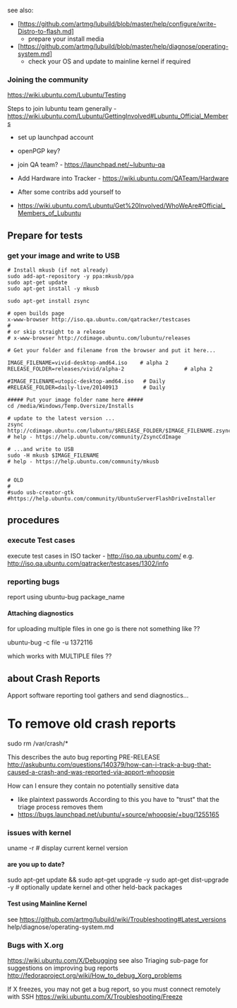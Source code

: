 
see also:

* [https://github.com/artmg/lubuild/blob/master/help/configure/write-Distro-to-flash.md]
    * prepare your install media
* [https://github.com/artmg/lubuild/blob/master/help/diagnose/operating-system.md]
    * check your OS and update to mainline kernel if required

### Joining the community ###

https://wiki.ubuntu.com/Lubuntu/Testing

Steps to join lubuntu team generally - https://wiki.ubuntu.com/Lubuntu/GettingInvolved#Lubuntu_Official_Members
 * set up launchpad account
 * openPGP key?

* join QA team? - https://launchpad.net/~lubuntu-qa
* Add Hardware into Tracker - https://wiki.ubuntu.com/QATeam/Hardware

* After some contribs add yourself to
 - https://wiki.ubuntu.com/Lubuntu/Get%20Involved/WhoWeAre#Official_Members_of_Lubuntu

## Prepare for tests ##

### get your image and write to USB ###
```
# Install mkusb (if not already)
sudo add-apt-repository -y ppa:mkusb/ppa
sudo apt-get update
sudo apt-get install -y mkusb

sudo apt-get install zsync

# open builds page
x-www-browser http://iso.qa.ubuntu.com/qatracker/testcases
#
# or skip straight to a release
# x-www-browser http://cdimage.ubuntu.com/lubuntu/releases

# Get your folder and filename from the browser and put it here...

IMAGE_FILENAME=vivid-desktop-amd64.iso    # alpha 2
RELEASE_FOLDER=releases/vivid/alpha-2                   # alpha 2

#IMAGE_FILENAME=utopic-desktop-amd64.iso   # Daily
#RELEASE_FOLDER=daily-live/20140913        # Daily

##### Put your image folder name here #####
cd /media/Windows/Temp.Oversize/Installs

# update to the latest version ...
zsync http://cdimage.ubuntu.com/lubuntu/$RELEASE_FOLDER/$IMAGE_FILENAME.zsync
# help - https://help.ubuntu.com/community/ZsyncCdImage

# ...and write to USB
sudo -H mkusb $IMAGE_FILENAME
# help - https://help.ubuntu.com/community/mkusb


# OLD
#
#sudo usb-creator-gtk
#https://help.ubuntu.com/community/UbuntuServerFlashDriveInstaller
```


## procedures

### execute Test cases

execute test cases in ISO tacker - http://iso.qa.ubuntu.com/
e.g. http://iso.qa.ubuntu.com/qatracker/testcases/1302/info



### reporting bugs ###

report using 
 ubuntu-bug package_name

#### Attaching diagnostics ####

for uploading multiple files in one go is there not something like ?? 

 ubuntu-bug -c file -u 1372116

which works with MULTIPLE files ??



## about Crash Reports ##

Apport software reporting tool gathers and send diagnostics...

 # To remove old crash reports
 sudo rm /var/crash/*

This describes the auto bug reporting PRE-RELEASE
 http://askubuntu.com/questions/140379/how-can-i-track-a-bug-that-caused-a-crash-and-was-reported-via-apport-whoopsie
 
How can I ensure they contain no potentially sensitive data
- like plaintext passwords
According to this you have to "trust" that the triage process removes them
 - https://bugs.launchpad.net/ubuntu/+source/whoopsie/+bug/1255165



### issues with kernel ###

uname -r # display current kernel version

#### are you up to date? ####

sudo apt-get update && sudo apt-get upgrade -y
sudo apt-get dist-upgrade -y   # optionally update kernel and other held-back packages

#### Test using Mainline Kernel ####

see https://github.com/artmg/lubuild/wiki/Troubleshooting#Latest_versions
help/diagnose/operating-system.md


### Bugs with X.org ###

https://wiki.ubuntu.com/X/Debugging
see also Triaging sub-page for suggestions on improving bug reports
http://fedoraproject.org/wiki/How_to_debug_Xorg_problems

If X freezes, you may not get a bug report, so you must connect remotely with SSH
https://wiki.ubuntu.com/X/Troubleshooting/Freeze
 
